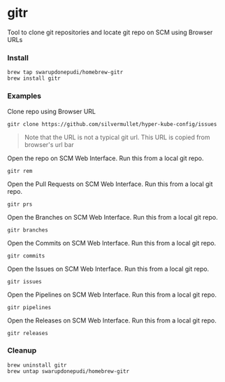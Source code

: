 # gitr

Tool to clone git repositories and locate git repo on SCM using Browser URLs

### Install

```
brew tap swarupdonepudi/homebrew-gitr
brew install gitr
```

### Examples

Clone repo using Browser URL

```
gitr clone https://github.com/silvermullet/hyper-kube-config/issues
```

> Note that the URL is not a typical git url. This URL is copied from browser's url bar

Open the repo on SCM Web Interface. Run this from a local git repo.

```
gitr rem
```

Open the Pull Requests on SCM Web Interface. Run this from a local git repo.

```
gitr prs
```

Open the Branches on SCM Web Interface. Run this from a local git repo.

```
gitr branches
```

Open the Commits on SCM Web Interface. Run this from a local git repo.

```
gitr commits
```

Open the Issues on SCM Web Interface. Run this from a local git repo.

```
gitr issues
```

Open the Pipelines on SCM Web Interface. Run this from a local git repo.

```
gitr pipelines
```

Open the Releases on SCM Web Interface. Run this from a local git repo.

```
gitr releases
```


### Cleanup

```
brew uninstall gitr
brew untap swarupdonepudi/homebrew-gitr
```